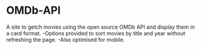 # OMDb-API
A site to getch movies using the open source OMDb API and display them in a card format. 
-Options provided to sort movies by title and year without refreshing the page.
-Also optimised for mobile.

